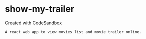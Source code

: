 # show-my-trailer

Created with CodeSandbox

```
A react web app to view movies list and movie trailer online.

```
